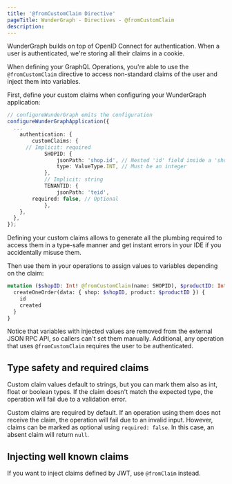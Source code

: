 ```yaml
---
title: '@fromCustomClaim Directive'
pageTitle: WunderGraph - Directives - @fromCustomClaim
description:
---
```


WunderGraph builds on top of OpenID Connect for authentication.
When a user is authenticated, we're storing all their claims in a cookie.

When defining your GraphQL Operations,
you're able to use the `@fromCustomClaim` directive to access non-standard claims of the user and inject them
into variables.

First, define your custom claims when configuring your WunderGraph application:

```ts
// configureWunderGraph emits the configuration
configureWunderGraphApplication({
  ...
	authentication: {
		customClaims: {
      // Implicit: required
			SHOPID: {
				jsonPath: 'shop.id', // Nested 'id' field inside a 'shop' object
				type: ValueType.INT, // Must be an integer
			},
			// Implicit: string
			TENANTID: {
				jsonPath: 'teid',
        required: false, // Optional
			},
    },
  },
});
```

Defining your custom claims allows to generate all the plumbing required to access them in a type-safe manner
and get instant errors in your IDE if you accidentally misuse them.

Then use them in your operations to assign values to variables depending on the claim:

```graphql
mutation ($shopID: Int! @fromCustomClaim(name: SHOPID), $productID: Int!) {
  createOneOrder(data: { shop: $shopID, product: $productID }) {
    id
    created
  }
}
```

Notice that variables with injected values are removed from the external JSON RPC API, so callers can't
set them manually. Additional, any operation that uses `@fromCustomClaim` requires the user to be authenticated.

## Type safety and required claims

Custom claim values default to strings, but you can mark them also as int, float or boolean types. If the claim
doesn't match the expected type, the operation will fail due to a validation error.

Custom claims are required by default. If an operation using them does not receive the claim, the operation will
fail due to an invalid input. However, claims can be marked as optional using `required: false`. In this case, an
absent claim will return `null`.

## Injecting well known claims

If you want to inject claims defined by JWT, use `@fromClaim` instead.
